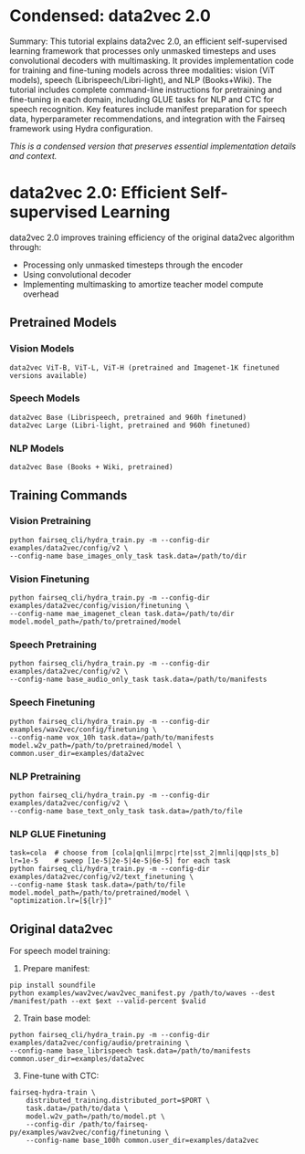 # Condensed: data2vec 2.0

Summary: This tutorial explains data2vec 2.0, an efficient self-supervised learning framework that processes only unmasked timesteps and uses convolutional decoders with multimasking. It provides implementation code for training and fine-tuning models across three modalities: vision (ViT models), speech (Librispeech/Libri-light), and NLP (Books+Wiki). The tutorial includes complete command-line instructions for pretraining and fine-tuning in each domain, including GLUE tasks for NLP and CTC for speech recognition. Key features include manifest preparation for speech data, hyperparameter recommendations, and integration with the Fairseq framework using Hydra configuration.

*This is a condensed version that preserves essential implementation details and context.*

# data2vec 2.0: Efficient Self-supervised Learning

data2vec 2.0 improves training efficiency of the original data2vec algorithm through:
- Processing only unmasked timesteps through the encoder
- Using convolutional decoder
- Implementing multimasking to amortize teacher model compute overhead

## Pretrained Models

### Vision Models
```
data2vec ViT-B, ViT-L, ViT-H (pretrained and Imagenet-1K finetuned versions available)
```

### Speech Models
```
data2vec Base (Librispeech, pretrained and 960h finetuned)
data2vec Large (Libri-light, pretrained and 960h finetuned)
```

### NLP Models
```
data2vec Base (Books + Wiki, pretrained)
```

## Training Commands

### Vision Pretraining
```shell
python fairseq_cli/hydra_train.py -m --config-dir examples/data2vec/config/v2 \
--config-name base_images_only_task task.data=/path/to/dir
```

### Vision Finetuning
```shell
python fairseq_cli/hydra_train.py -m --config-dir examples/data2vec/config/vision/finetuning \
--config-name mae_imagenet_clean task.data=/path/to/dir model.model_path=/path/to/pretrained/model
```

### Speech Pretraining
```shell
python fairseq_cli/hydra_train.py -m --config-dir examples/data2vec/config/v2 \
--config-name base_audio_only_task task.data=/path/to/manifests
```

### Speech Finetuning
```shell
python fairseq_cli/hydra_train.py -m --config-dir examples/wav2vec/config/finetuning \
--config-name vox_10h task.data=/path/to/manifests model.w2v_path=/path/to/pretrained/model \
common.user_dir=examples/data2vec
```

### NLP Pretraining
```shell
python fairseq_cli/hydra_train.py -m --config-dir examples/data2vec/config/v2 \
--config-name base_text_only_task task.data=/path/to/file
```

### NLP GLUE Finetuning
```shell
task=cola  # choose from [cola|qnli|mrpc|rte|sst_2|mnli|qqp|sts_b]
lr=1e-5    # sweep [1e-5|2e-5|4e-5|6e-5] for each task
python fairseq_cli/hydra_train.py -m --config-dir examples/data2vec/config/v2/text_finetuning \
--config-name $task task.data=/path/to/file model.model_path=/path/to/pretrained/model \
"optimization.lr=[${lr}]"
```

## Original data2vec

For speech model training:

1. Prepare manifest:
```shell
pip install soundfile
python examples/wav2vec/wav2vec_manifest.py /path/to/waves --dest /manifest/path --ext $ext --valid-percent $valid
```

2. Train base model:
```shell
python fairseq_cli/hydra_train.py -m --config-dir examples/data2vec/config/audio/pretraining \
--config-name base_librispeech task.data=/path/to/manifests common.user_dir=examples/data2vec
```

3. Fine-tune with CTC:
```shell
fairseq-hydra-train \
    distributed_training.distributed_port=$PORT \
    task.data=/path/to/data \
    model.w2v_path=/path/to/model.pt \
    --config-dir /path/to/fairseq-py/examples/wav2vec/config/finetuning \
    --config-name base_100h common.user_dir=examples/data2vec
```
